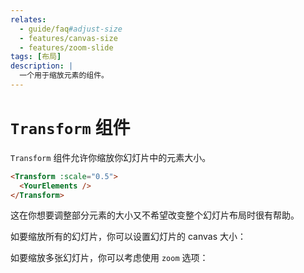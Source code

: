 ```yaml
---
relates:
  - guide/faq#adjust-size
  - features/canvas-size
  - features/zoom-slide
tags: [布局]
description: |
  一个用于缩放元素的组件。
---
```


# `Transform` 组件

`Transform` 组件允许你缩放你幻灯片中的元素大小。

```md
<Transform :scale="0.5">
  <YourElements />
</Transform>
```

这在你想要调整部分元素的大小又不希望改变整个幻灯片布局时很有帮助。

如要缩放所有的幻灯片，你可以设置幻灯片的 canvas 大小：

<LinkCard link="features/canvas-size" />

如要缩放多张幻灯片，你可以考虑使用 `zoom` 选项：

<LinkCard link="features/zoom-slide" />
